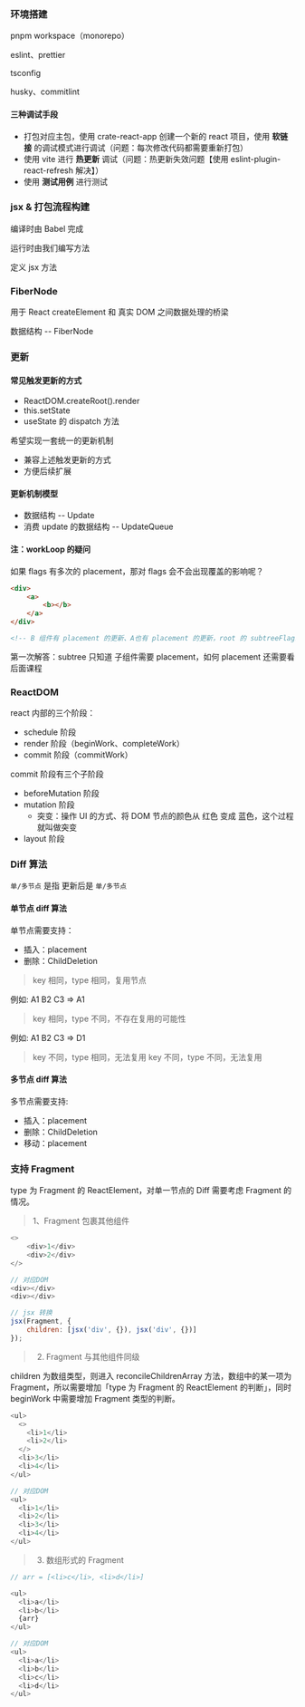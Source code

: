 ### 环境搭建

pnpm workspace（monorepo）

eslint、prettier

tsconfig

husky、commitlint

#### 三种调试手段

- 打包对应主包，使用 crate-react-app 创建一个新的 react 项目，使用 **软链接** 的调试模式进行调试（问题：每次修改代码都需要重新打包）
- 使用 vite 进行 **热更新** 调试（问题：热更新失效问题【使用 eslint-plugin-react-refresh 解决】）
- 使用 **测试用例** 进行测试

### jsx & 打包流程构建

编译时由 Babel 完成

运行时由我们编写方法

定义 jsx 方法

### FiberNode

用于 React createElement 和 真实 DOM 之间数据处理的桥梁

数据结构 -- FiberNode

### 更新

#### 常见触发更新的方式

- ReactDOM.createRoot().render
- this.setState
- useState 的 dispatch 方法

希望实现一套统一的更新机制

- 兼容上述触发更新的方式
- 方便后续扩展

#### 更新机制模型

- 数据结构 -- Update
- 消费 update 的数据结构 -- UpdateQueue

#### 注：workLoop 的疑问

如果 flags 有多次的 placement，那对 flags 会不会出现覆盖的影响呢？

```html
<div>
	<a>
		<b></b>
	</a>
</div>

<!-- B 组件有 placement 的更新、A也有 placement 的更新，root 的 subtreeFlags 会不会被影响到呢？  -->
```

第一次解答：subtree 只知道 子组件需要 placement，如何 placement 还需要看后面课程

### ReactDOM

react 内部的三个阶段：

- schedule 阶段
- render 阶段（beginWork、completeWork）
- commit 阶段（commitWork）

commit 阶段有三个子阶段

- beforeMutation 阶段
- mutation 阶段
  - 突变：操作 UI 的方式、将 DOM 节点的颜色从 红色 变成 蓝色，这个过程就叫做突变
- layout 阶段

### Diff 算法

`单/多节点` 是指 更新后是 `单/多节点`

#### 单节点 diff 算法

单节点需要支持：

- 插入：placement
- 删除：ChildDeletion

> key 相同，type 相同，复用节点

例如: A1 B2 C3 => A1

> key 相同，type 不同，不存在复用的可能性

例如: A1 B2 C3 => D1

> key 不同，type 相同，无法复用
> key 不同，type 不同，无法复用

#### 多节点 diff 算法

多节点需要支持:

- 插入：placement
- 删除：ChildDeletion
- 移动：placement

### 支持 Fragment

type 为 Fragment 的 ReactElement，对单一节点的 Diff 需要考虑 Fragment 的情况。

> 1、Fragment 包裹其他组件

```js
<>
	<div>1</div>
	<div>2</div>
</>

// 对应DOM
<div></div>
<div></div>
```

```js
// jsx 转换
jsx(Fragment, {
	children: [jsx('div', {}), jsx('div', {})]
});
```

> 2. Fragment 与其他组件同级

children 为数组类型，则进入 reconcileChildrenArray 方法，数组中的某一项为 Fragment，所以需要增加「type 为 Fragment 的 ReactElement 的判断」，同时 beginWork 中需要增加 Fragment 类型的判断。

```js
<ul>
  <>
    <li>1</li>
    <li>2</li>
  </>
  <li>3</li>
  <li>4</li>
</ul>

// 对应DOM
<ul>
  <li>1</li>
  <li>2</li>
  <li>3</li>
  <li>4</li>
</ul>
```

> 3.  数组形式的 Fragment

```js
// arr = [<li>c</li>, <li>d</li>]

<ul>
  <li>a</li>
  <li>b</li>
  {arr}
</ul>

// 对应DOM
<ul>
  <li>a</li>
  <li>b</li>
  <li>c</li>
  <li>d</li>
</ul>
```
